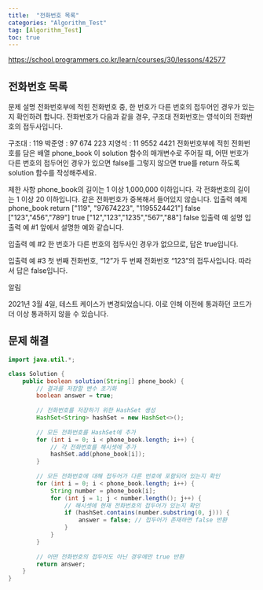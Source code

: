 ```yaml
---
title:  "전화번호 목록"
categories: "Algorithm_Test"
tag: [Algorithm_Test]
toc: true
---
```


https://school.programmers.co.kr/learn/courses/30/lessons/42577

## 전화번호 목록

문제 설명
전화번호부에 적힌 전화번호 중, 한 번호가 다른 번호의 접두어인 경우가 있는지 확인하려 합니다.
전화번호가 다음과 같을 경우, 구조대 전화번호는 영석이의 전화번호의 접두사입니다.

구조대 : 119
박준영 : 97 674 223
지영석 : 11 9552 4421
전화번호부에 적힌 전화번호를 담은 배열 phone_book 이 solution 함수의 매개변수로 주어질 때, 어떤 번호가 다른 번호의 접두어인 경우가 있으면 false를 그렇지 않으면 true를 return 하도록 solution 함수를 작성해주세요.

제한 사항
phone_book의 길이는 1 이상 1,000,000 이하입니다.
각 전화번호의 길이는 1 이상 20 이하입니다.
같은 전화번호가 중복해서 들어있지 않습니다.
입출력 예제
phone_book	return
["119", "97674223", "1195524421"]	false
["123","456","789"]	true
["12","123","1235","567","88"]	false
입출력 예 설명
입출력 예 #1
앞에서 설명한 예와 같습니다.

입출력 예 #2
한 번호가 다른 번호의 접두사인 경우가 없으므로, 답은 true입니다.

입출력 예 #3
첫 번째 전화번호, “12”가 두 번째 전화번호 “123”의 접두사입니다. 따라서 답은 false입니다.

알림

2021년 3월 4일, 테스트 케이스가 변경되었습니다. 이로 인해 이전에 통과하던 코드가 더 이상 통과하지 않을 수 있습니다.

## 문제 해결
```java
import java.util.*;

class Solution {
    public boolean solution(String[] phone_book) {
        // 결과를 저장할 변수 초기화
        boolean answer = true;
        
        // 전화번호를 저장하기 위한 HashSet 생성
        HashSet<String> hashSet = new HashSet<>();
        
        // 모든 전화번호를 HashSet에 추가
        for (int i = 0; i < phone_book.length; i++) {
            // 각 전화번호를 해시셋에 추가
            hashSet.add(phone_book[i]);
        }
        
        // 모든 전화번호에 대해 접두어가 다른 번호에 포함되어 있는지 확인
        for (int i = 0; i < phone_book.length; i++) {
            String number = phone_book[i];
            for (int j = 1; j < number.length(); j++) {
                // 해시셋에 현재 전화번호의 접두어가 있는지 확인
                if (hashSet.contains(number.substring(0, j))) {
                    answer = false; // 접두어가 존재하면 false 반환
                }
            }
        }
        
        // 어떤 전화번호의 접두어도 아닌 경우에만 true 반환
        return answer;
    }
}

```